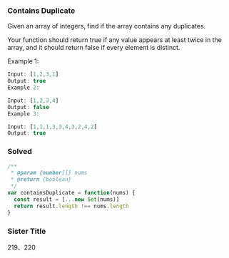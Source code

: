 <!--
abbrlink: 5yofdhct
-->

### Contains Duplicate

Given an array of integers, find if the array contains any duplicates.

Your function should return true if any value appears at least twice in the array, and it should return false if every element is distinct.

Example 1:

```js
Input: [1,2,3,1]
Output: true
Example 2:

Input: [1,2,3,4]
Output: false
Example 3:

Input: [1,1,1,3,3,4,3,2,4,2]
Output: true
```

### Solved

```js
/**
 * @param {number[]} nums
 * @return {boolean}
 */
var containsDuplicate = function(nums) {
  const result = [...new Set(nums)]
  return result.length !== nums.length
}
```

### Sister Title

219、220
